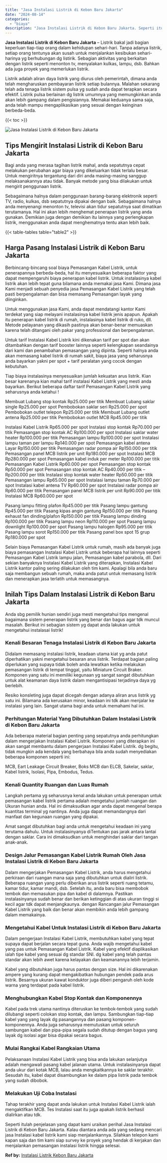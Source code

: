 ```yaml
---
title: "Jasa Instalasi Listrik di Kebon Baru Jakarta"
date: "2024-08-14"
categories: 
  - "biaya"
description: "Jasa Instalasi Listrik di Kebon Baru Jakarta. Seperti itulah penjelasan yang dapat kami uraikan perihal Jasa Instalasi Listrik di Kebon Baru Jakarta. Kalau d..."
---
```


**Jasa Instalasi Listrik di Kebon Baru Jakarta** – Listrik bakal jadi bagian keperluan tiap-tiap orang dalam kehidupan sehari-hari. Tanpa adanya listrik, setiap orang tentunya akan susah untuk menjalankan kesibukan sehari-harinya yg berhubungan dg listirik. Sebagian aktivitas yang berkaitan dengan listrik seperti menonton tv, menyalakan kulkas, lampu, dsb. Bahkan ada juga proyek yang memerlukan listrik.

Listrik adalah aliran daya listrik yang diurus oleh pemerintah, dimana anda telah mengharuskan pembayaran listrik setiap bulannya. Malahan sekarang telah ada tenaga listrik sistem pulsa yg sudah anda dapat terapkan secara efektif. Listrik pulsa berlainan dg listrik umumnya yang memungkinkan anda akan lebih gampang dalam pengisiannya. Memakai keduanya sama saja, anda telah mampu mengaplikasikan yang sesuai dengan keinginan berbeda-beda.

{{< toc >}}

![Jasa Instalasi Listrik di Kebon Baru Jakarta](/images/instalasi-listrik-murah07.png)

## Tips Mengirit Instalasi Listrik di Kebon Baru Jakarta

Bagi anda yang merasa tagihan listrik mahal, anda sepatutnya cepat melakukan perubahan agar biaya yang dikeluarkan tidak terlalu besar. Untuk mengiritnya tergantung dari diri anda masing-masing sanggup melaksanakannya atau tidak. Banyak metode yang bisa dilakukan untuk mengirit penggunaan listrik.

Sebagaimana halnya dalam penggunaan barang-barang elektronik seperti TV, radio, kulkas, dsb sepatutnya dipakai dengan baik. Sebagaimana halnya anda menyenangi menonton tv, televisi akan tidur sepatutnya saat dimatikan terutamanya. Hal ini akan lebih menghemat penerapan listrik yang anda gunakan. Demikian juga dengan demikian itu lainnya yang perlengkapan listrik, menggunakan anda dapat menghematnya tentu akan lebih baik.

{{< table-tables table="table2" >}}

## Harga Pasang Instalasi Listrik di Kebon Baru Jakarta

Berbincang-bincang soal biaya Pemasangan Kabel Listrik, untuk penerapannya berbeda-beda, hal itu menyesuaikan beberapa faktor yang dapat mempengaruhi biaya penerapan kabel listrik. Untuk instalasinya kabel listrik akan lebih tepat guna bilamana anda memakai jasa Kami. Dimana jasa Kami menjadi sebuah penyedia jasa Pemasangan Kabel Listrik yang telah pasti berpengalaman dan bisa memasang Pemasangan layak yang diinginkan.

Untuk menggunakan jasa Kami, anda dapat mendatangi kantor Kami terdekat yang siap melayani instalasinya kabel listrik jenis apapun. Apakah itu penerapan kabel listrik di rumah, instalasinya kabel listrik di ruko, dll. Metode pelayanan yang dikasih pastinya akan benar-benar memuaskan karena telah ditangani oleh pakar yang professional dan berpengalaman.

Untuk tarif Instalasi Kabel Listrik kini dikenakan tarif per spot dan akan ditambahkan dengan tarif booster lainnya seperti kelengkapan seandainya dari kami dan penambahan pemasangan yang dipinta. Seperti halnya anda akan memasang kabel listrik di rumah sakit, biaya jasa yang seharusnya anda bayarkan yakni per spot + tarif peralatan yang cocok dengan kebutuhan.

Tiap biaya instalasinya menyesuaikan jumlah kekuatan arus listrik. Kian besar karenanya kian mahal tarif instalasi Kabel Listrik yang mesti anda bayarkan. Berikut beberapa daftar tarif Pemasangan Kabel Listrik yang seharusnya anda ketahui !

Membuat Lubang stop kontak Rp25.000 per titik Membuat Lubang saklar single Rp25.000 per spot Pembobokan saklar seri Rp25.000 per spot Pembobokan outlet telepon Rp25.000 per titik Membuat Lubang outlet antena Rp25.000 per titik Pembobokan outlet MCB Rp45.000 per titik

Instalasi Kabel Listrik Rp65.000 per spot Instalasi stop kontak Rp70.000 per titik Pemasangan stop kontak AC Rp100.000 per spot Instalasi saklar water heater Rp100.000 per titik Pemasangan lampu Rp100.000 per spot Instalasi lampu taman per lampu Rp140.000 per spot Pemasangan kabel antena Layar Rp150.000 per titik Pemasangan radar pompa air Rp150.000 per titik Pemasangan panel MCB listrik per unit Rp180.000 per spot Instalasi MCB Rp280.000 per spot Pemasangan kabel induk per meter Rp100.000 per titik Pemasangan Kabel Listrik Rp60.000 per spot Pemasangan stop kontak Rp50.000 per spot Pemasangan stop kontak AC Rp40.000 per titik – Rp200.000 per titik Instalasi stop kontak water heater Rp50.000 per titik Pemasangan lampu Rp65.000 per spot Instalasi lampu taman Rp70.000 per spot Instalasi kabel antena TV Rp60.000 per spot Instalasi radar pompa air Rp60.000 per titik Pemasangan panel MCB listrik per unit Rp90.000 per titik Instalasi MCB Rp60.000 per spot

Pasang lampu fitting plafon Rp45.000 per titik Pasang lampu gantung Rp45.000 per titik Pasang kipas angin gantung Rp150.000 per titik Pasang exhaust fan dinding/plafon Rp150.000 per titik Pasang lampu dinding Rp100.000 per titik Pasang lampu neon Rp110.000 per spot Pasang lampu downlight Rp100.000 per spot Pasang lampu halogen Rp95.000 per titik Pasang lampu sorot Rp150.000 per titik Pasang panel box spot 15 grup Rp180.000 per spot

Selain biaya Pemasangan Kabel Listrik untuk rumah, masih ada banyak juga biaya pemasangan Instalasi Kabel Listrik untuk beberapa hal lainnya seperti Pemasangan Kabel Listrik lampu jalan, Pemasangan kabel parabola, dll. Dari sekian banyaknya Instalasi Kabel Listrik yang diterapkan, Instalasi Kabel Listrik kantor paling sering dilakukan oleh tim kami. Apalagi bila anda baru saja membangun sebuah rumah, maka anda patut untuk memasang listrik dan menerapkan jasa terlatih untuk memasangnya.

## Inilah Tips Dalam Instalasi Listrik di Kebon Baru Jakarta


Anda sbg pemilik hunian sendiri juga mesti mengetahui tips mengenal bagaimana sistem penerapan listrik yang benar dan bagus agar tdk muncul masalah. Berikut ini sebagian sistem yg dapat anda lakukan untuk mengetahui instalasai listrik!

### Kenali Besaran Tenaga Instalasi Listrik di Kebon Baru Jakarta

Didalam memasang instalasi listrik, keadaan utama kiat yg anda patut diperhatikan yakni mengetahui besaran arus listrik. Terdapat bagian paling diperlukan yang supaya tidak boleh anda lewatkan ketika melakukan pemasangan listrik di tempat tinggal, yaitu Miniature Circuit Braker. Komponen yang satu ini memiliki kegunaan yg sangat sangat dibutuhkan untuk alat keamanan daya listrik dalam mengantisipasi terjadinya daya yg berlebih.

Resiko konsleting juga dapat dicegah dengan adanya aliran arus listrik yg satu ini. Bilamana ada kerusakan minor, keadaan ini tdk akan menjalar ke instalasi yang lain. Sangat utama bagi anda untuk memahami hal ini.

### Perhitungan Material Yang Dibutuhkan Dalam Instalasi Listrik di Kebon Baru Jakarta

Ada beberapa material bagian penting yang sepatutnya anda perhitungkan dalam mengerjakan Instalasi Kabel Listrik. Komponen yang diterapkan ini akan sangat membantu dalam pengerjaan Instalasi Kabel Listrik. dg begitu, tidak mungkin ada kendala yang berbahaya bila anda sudah menyediakan beberapa komponen seperti ini:

MCB, Eart Leakage Circuit Breaker, Boks MCB dan ELCB, Sakelar, saklar, Kabel listrik, Isolasi, Pipa, Embodus, Tedus.

### Kenali Quantity Ruangan dan Luas Rumah

Langkah pertama yg seharusnya kenal anda lakukan untuk penerapan untuk pemasangan kabel listrik pertama adalah mengetahui jumlah ruangan dan Ukuran hunian anda. Hal ini dimaksudkan agar anda dapat mengenal berapa kuantitas terminal yg nantinya. Anda juga dapat memandangnya dari manfaat dan kegunaan ruangan yang dipakai.

Amat sangat dibutuhkan bagi anda untuk mengetahui keadaan ini yang terutama dahulu. Untuk instalasinyanya diTentukan pas jarak antara lantai dengan saklar. Cara ini dimaksudkan untuk menghindari saklar dari tangan anak-anak.

### Design Jalur Pemasangan Kabel Listrik Rumah Oleh Jasa Instalasi Listrik di Kebon Baru Jakarta

Dalam mengerjakan Pemasangan Kabel Listrik, anda harus mengetahui perkiraan dari ruangan mana saja yang dibutuhkan untuk dialiri listrik. Beberapa ruangan yang perlu diberikan arus listrik seperti ruang tetamu, kamar tidur, kamar mandi, dsb. Setelah itu, anda baru bisa membobok tembok dan memasukan pipa dan kabel di dalamnya. Pastikan instalasinyanya sudah benar dan berikan ketinggian di atas ukuran tinggi si kecil agar tdk dapat menjangkaunya. dengan Rancangan jalur Pemasangan Kabel Listrik yang baik dan benar akan membikin anda lebih gampang dalam memakainya.

### Mengetahui Kabel Untuk Instalasi Listrik di Kebon Baru Jakarta

Dalam pengerjaan Instalasi Kabel Listrik, membutuhkan kabel yang tepat supaya dapat berjalan secara tepat guna. Anda wajib mengetahui kabel yang pas untuk Pemasangan Kabel Listrik. Kabel yang efektif diaplikasikan ialah tipe kabel yang sesuai dg standar SNI. dg kabel yang telah pantas standar akan lebih awet karena kelayakan dan keamanannya lebih terjamin.

Kabel yang dibutuhkan juga harus pantas dengan size. Hal ini dikarenakan ampere yang kurang dapat mengakibatkan hubungan pendek pada arus listrik. Besarnya ukuran kawat konduktor juga diberi pengaruh oleh kode warna yang terdapat pada kabel listrik.

### Menghubungkan Kabel Stop Kontak dan Komponennya

Kabel pada trek utama nantinya diteruskan ke tembok-tembok yang sudah dilubangi seperti colokan stop kontak, dan lampu. Sambungkan tiap-tiap kabel yang yang layak dg pasangannya dan pasang komponen-komponennya. Anda juga seharusnya memutuskan untuk seluruh sambungan kabel dan pipa-pipa segala sudah ditutup dengan bagus yang layak dg isolasi agar bisa dipakai secara bagus.

### Mulai Rangkai Kabel Rangkaian Utama

Pelaksanaan Instalasi Kabel Listrik yang bisa anda lakukan selanjutya adalah mengawali pasang kabel jalanan utama. Untuk instalasinyanya dapat anda ukur dari kotak MCB, lalau anda mengkaitkannya ke saklar terakhir. Sesudah itu, kabel dapat disambungkan ke dalam pipa listrik pada tembok yang sudah dibobok.

### Melakukan Uji Coba Instalasi

Tahap terakhir yang dapat anda lakukan untuk Instalasi Kabel Listrik ialah mengaktifkan MCB. Tes Instalasi saat itu juga apakah listrik berhasil dialirkan atau tdk.

Seperti itulah penjelasan yang dapat kami uraikan perihal Jasa Instalasi Listrik di Kebon Baru Jakarta. Kalau diantara anda ada yang sedang mencari jasa Instalasi kabel listrik kami siap menjalankannya. Silahkan telepon kami kapan saja dan tim kami siap survey ke proyek yang hendak di kerjakan dan menjalankan pemasangan instalasi listrik hingga selesai.

**Ref by:** [Instalasi Listrik Kebon Baru Jakarta](https://id.wikipedia.org/wiki/Instalasi)
